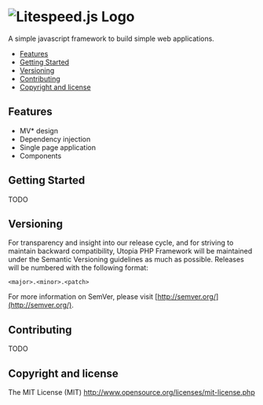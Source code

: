 # ![Litespeed.js Logo](https://raw.githubusercontent.com/eldadfux/litespeed.js/master/example/images/litespeed.png "Litespeed.js Logo")

A simple javascript framework to build simple web applications.

- [Features](#features)
- [Getting Started](#getting-started)
- [Versioning](#versioning)
- [Contributing](#contributing)
- [Copyright and license](#copyright-and-license)

## Features

* MV* design
* Dependency injection
* Single page application
* Components

## Getting Started

TODO

## Versioning

For transparency and insight into our release cycle, and for striving to maintain backward compatibility, Utopia PHP Framework will be maintained under the Semantic Versioning guidelines as much as possible. Releases will be numbered with the following format:

`<major>.<minor>.<patch>`

For more information on SemVer, please visit [http://semver.org/](http://semver.org/).

## Contributing

TODO

## Copyright and license

The MIT License (MIT) http://www.opensource.org/licenses/mit-license.php